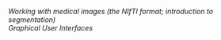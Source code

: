 _Working with medical images (the NIfTI format; introduction to segmentation)_ <br>
_Graphical User Interfaces_

